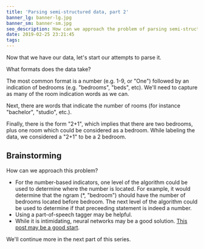 ```yaml
---
title: 'Parsing semi-structured data, part 2'
banner_lg: banner-lg.jpg
banner_sm: banner-sm.jpg
seo_description: How can we approach the problem of parsing semi-structured data?
date: 2019-02-25 23:21:45
tags:
---
```



Now that we have our data, let's start our attempts to parse it.

What formats does the data take?

The most common format is a number (e.g. 1-9, or "One") followed by an indication of bedrooms (e.g. "bedrooms", "beds", etc). We'll need to capture as many of the room indication words as we can.

Next, there are words that indicate the number of rooms (for instance "bachelor", "studio", etc.).

Finally, there is the form "2+1", which implies that there are two bedrooms, plus one room which could be considered as a bedroom. While labeling the data, we considered a "2+1" to be a 2 bedroom.


## Brainstorming

How can we approach this problem?

- For the number-based indicators, one level of the algorithm could be used to determine where the number is located. For example, it would determine that the ngram (*, "bedroom") should have the number of bedrooms located before bedroom. The next level of the algorithm could be used to determine if that preceeding statement is indeed a number.
- Using a part-of-speech tagger may be helpful.
- While it is intimidating, neural networks may be a good solution. [This post may be a good start](https://blogs.itemis.com/en/deep-learning-for-information-extraction).

We'll continue more in the next part of this series.